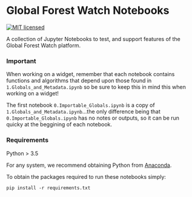 # Global Forest Watch Notebooks
[![MIT licensed](https://img.shields.io/badge/license-MIT-blue.svg)](https://raw.githubusercontent.com/hyperium/hyper/master/LICENSE)

A collection of Jupyter Notebooks to test, and support features of the Global Forest Watch platform.

### Important

When working on a widget, remember that each notebook contains functions and algorithms that depend upon those found in ```1.Globals_and_Metadata.ipynb``` so be sure to keep this in mind this when working on a widget!

The first notebook ```0.Importable_Globals.ipynb``` is a copy of ```1.Globals_and_Metadata.ipynb```...the only difference being that ```0.Importable_Globals.ipynb``` has no notes or outputs, so it can be run quicky at the beggining of each notebook.

### Requirements

Python > 3.5

For any system, we recommend obtaining Python from [Anaconda](https://anaconda.org/anaconda/python).

To obtain the packages required to run these notebooks simply:

`pip install -r requirements.txt`
